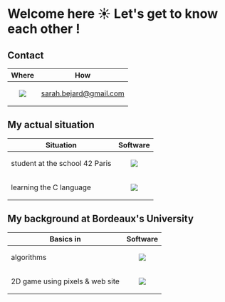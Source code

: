 # Welcome here ☀️ Let's get to know each other !

## Contact

| Where  | How  |
| --- | --- |
| <p align="center"> <img src="https://skillicons.dev/icons?i=gmail" /></p> | sarah.bejard@gmail.com |

## My actual situation

| Situation | Software |
| --- | --- |
| student at the school 42 Paris | <p align="center"><img src="https://skillicons.dev/icons?i=git,github,vim,vscode" /></p> |
| learning the C language | <p align="center"><img src="https://skillicons.dev/icons?i=c" /></p> |

## My background at Bordeaux's University

| Basics in | Software |
| --- | --- |
| algorithms | <p align="center"><img src="https://skillicons.dev/icons?i=python" /></p> |
| 2D game using pixels & web site | <p align="center"><img src="https://skillicons.dev/icons?i=atom,js,html,css" /></p> |

<!--
**socallmebertille/socallmebertille** is a ✨ _special_ ✨ repository because its `README.md` (this file) appears on your GitHub profile.

Here are some ideas to get you started:

- 🔭 I’m currently working on ...
- 🌱 I’m currently learning ...
- 👯 I’m looking to collaborate on ...
- 🤔 I’m looking for help with ...
- 💬 Ask me about ...
- 📫 How to reach me: ...
- 😄 Pronouns: ...
- ⚡ Fun fact: ...
-->
